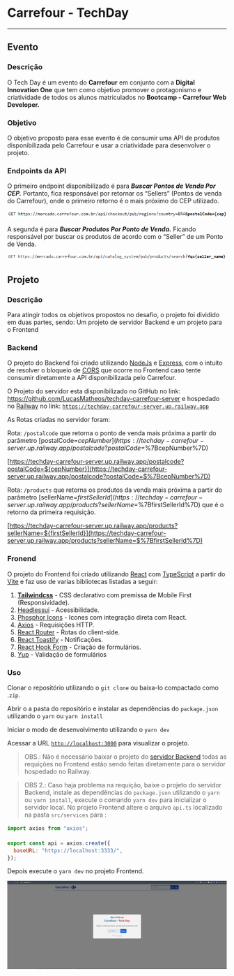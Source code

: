 # Carrefour - TechDay

---

## Evento

### Descrição

 

O Tech Day é um evento do **Carrefour** em conjunto com a **Digital Innovation One** que tem como objetivo promover o protagonismo e criatividade de todos os alunos matriculados no **Bootcamp - Carrefour Web Developer.**

### Objetivo

O objetivo proposto para esse evento é de consumir uma API de produtos disponibilizada pelo Carrefour e usar a criatividade para desenvolver o projeto.

### Endpoints da API

O primeiro endpoint disponibilizado é para ***Buscar Pontos de Venda Por CEP.***  Portanto, fica responsável por retornar os “Sellers” (Pontos de venda do Carrefour), onde o primeiro retorno é o mais próximo do CEP utilizado.

![Untitled](Carrefour%20-%20TechDay%205715276e3ec6420a80f15351a2dfae90/Untitled.png)

A segunda é para ***Buscar Produtos Por Ponto de Venda.*** Ficando responsável por buscar os produtos de acordo com o “Seller” de um Ponto de Venda.

![Untitled](Carrefour%20-%20TechDay%205715276e3ec6420a80f15351a2dfae90/Untitled%201.png)

## Projeto

### Descrição

Para atingir todos os objetivos propostos no desafio, o projeto foi dividido em duas partes, sendo: Um projeto de servidor Backend e um projeto para o Frontend

### Backend

O projeto do Backend foi criado utilizando [NodeJs](https://nodejs.dev) e [Express](https://expressjs.com/pt-br/), com o intuito de resolver o bloqueio de [CORS](https://developer.mozilla.org/pt-BR/docs/Web/HTTP/CORS) que ocorre no Frontend caso tente consumir diretamente a API disponibilizada pelo Carrefour.

O Projeto do servidor esta disponibilizado no GitHub no link:  https://github.com/LucasMatheos/techday-carrefour-server e hospedado no [Railway](https://railway.app) no link: [`https://techday-carrefour-server.up.railway.app`](https://techday-carrefour-server.up.railway.app/)

As Rotas criadas no servidor foram:

Rota: `/postalcode` que retorna o ponto de venda mais próxima a partir do parâmetro  [postalCode=${cepNumber}](https://techday-carrefour-server.up.railway.app/postalcode?postalCode=$%7BcepNumber%7D)

[https://techday-carrefour-server.up.railway.app/postalcode?postalCode=${cepNumber}](https://techday-carrefour-server.up.railway.app/postalcode?postalCode=$%7BcepNumber%7D)

Rota: `/products` que retorna os produtos da venda mais  próxima a partir do parâmetro  [sellerName=${firstSellerId}](https://techday-carrefour-server.up.railway.app/products?sellerName=$%7BfirstSellerId%7D) que é o retorno da primeira requisição.

[https://techday-carrefour-server.up.railway.app/products?sellerName=${firstSellerId}](https://techday-carrefour-server.up.railway.app/products?sellerName=$%7BfirstSellerId%7D)

### Fronend

O projeto do Frontend foi criado utilizando [React](https://pt-br.reactjs.org) com [TypeScript](https://www.typescriptlang.org) a partir do [Vite](http://vitejs.dev) e faz uso de varias bibliotecas listadas a seguir:

1. ****[Tailwindcss](https://tailwindcss.com)**** - CSS declarativo com premissa de Mobile First (Responsividade).
2. [Headlessui](https://headlessui.dev) - Acessibilidade.
3. [Phosphor Icons](https://phosphoricons.com) - Icones com integração direta com React.
4. [Axios](https://axios-http.com/ptbr/) - Requisições HTTP.
5. [React Router](https://reactrouter.com) - Rotas do client-side.
6. [React Toastify](https://fkhadra.github.io/react-toastify/introduction) - Notificações.
7. [React Hook Form](https://react-hook-form.com) - Criação de formulários.
8. [Yup](https://github.com/jquense/yup) - Validação de formulários 

### Uso

Clonar o repositório utilizando o `git clone` ou baixa-lo compactado como .`zip`.

Abrir o a pasta do repositório e instalar as dependências do `package.json` utilizando o `yarn` ou `yarn install`

Iniciar o modo de desenvolvimento utilizando o `yarn dev`

Acessar a URL [`http://localhost:3000`](http://localhost:3000/) para visualizar o projeto.

>OBS.: Não é necessário baixar o projeto do [servidor Backend](https://github.com/LucasMatheos/techday-carrefour-server) todas as requições no Frontend estão sendo feitas diretamente para o servidor hospedado no Railway.

>OBS 2.: Caso haja problema na requição, baixe o projeto do servidor Backend, instale as dependências do `package.json` utilizando o `yarn` ou `yarn install`, execute o comando `yarn dev` para inicializar o servidor local. No projeto Frontend altere o  arquivo `api.ts` localizado na pasta `src/services` para : 

```jsx
import axios from "axios";

export const api = axios.create({
  baseURL: "https://localhost:3333/",
});
```

Depois execute o `yarn dev` no projeto Frontend.

![carrefour-techday.gif](Carrefour%20-%20TechDay%205715276e3ec6420a80f15351a2dfae90/carrefour-techday.gif)
